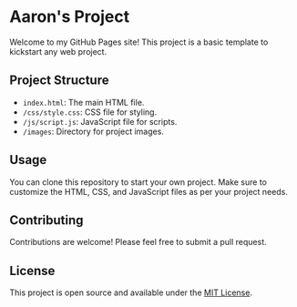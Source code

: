 # Aaron's Project

Welcome to my GitHub Pages site! This project is a basic template to kickstart any web project.

## Project Structure

- `index.html`: The main HTML file.
- `/css/style.css`: CSS file for styling.
- `/js/script.js`: JavaScript file for scripts.
- `/images`: Directory for project images.

## Usage

You can clone this repository to start your own project. Make sure to customize the HTML, CSS, and JavaScript files as per your project needs.

## Contributing

Contributions are welcome! Please feel free to submit a pull request.

## License

This project is open source and available under the [MIT License](LICENSE).
